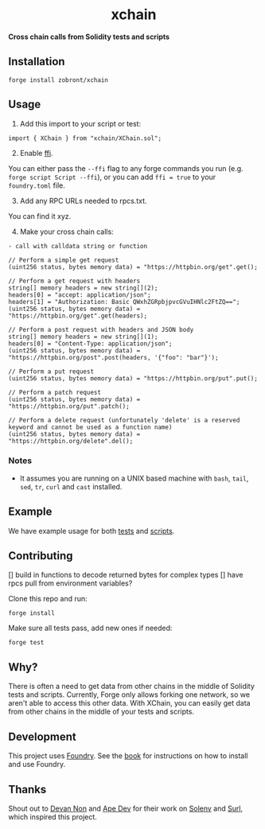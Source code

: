 # <h1 align="center"> xchain </h1>

**Cross chain calls from Solidity tests and scripts**

## Installation

```
forge install zobront/xchain
```

## Usage

1. Add this import to your script or test:

```solidity
import { XChain } from "xchain/XChain.sol";
```

2. Enable [ffi](https://book.getfoundry.sh/cheatcodes/ffi.html).

You can either pass the `--ffi` flag to any forge commands you run (e.g. `forge script Script --ffi`), or you can add `ffi = true` to your `foundry.toml` file.

3. Add any RPC URLs needed to rpcs.txt.

You can find it xyz.

4. Make your cross chain calls:

```solidity
- call with calldata string or function

// Perform a simple get request
(uint256 status, bytes memory data) = "https://httpbin.org/get".get();

// Perform a get request with headers
string[] memory headers = new string[](2);
headers[0] = "accept: application/json";
headers[1] = "Authorization: Basic QWxhZGRpbjpvcGVuIHNlc2FtZQ==";
(uint256 status, bytes memory data) = "https://httpbin.org/get".get(headers);

// Perform a post request with headers and JSON body
string[] memory headers = new string[](1);
headers[0] = "Content-Type: application/json";
(uint256 status, bytes memory data) = "https://httpbin.org/post".post(headers, '{"foo": "bar"}');

// Perform a put request
(uint256 status, bytes memory data) = "https://httpbin.org/put".put();

// Perform a patch request
(uint256 status, bytes memory data) = "https://httpbin.org/put".patch();

// Perform a delete request (unfortunately 'delete' is a reserved keyword and cannot be used as a function name)
(uint256 status, bytes memory data) = "https://httpbin.org/delete".del();
```

### Notes

- It assumes you are running on a UNIX based machine with `bash`, `tail`, `sed`, `tr`, `curl` and `cast` installed.

## Example

We have example usage for both [tests](./test/Surl.t.sol) and [scripts](./script/).

## Contributing

[] build in functions to decode returned bytes for complex types
[] have rpcs pull from environment variables?

Clone this repo and run:

```
forge install
```

Make sure all tests pass, add new ones if needed:

```
forge test
```

## Why?

There is often a need to get data from other chains in the middle of Solidity tests and scripts. Currently, Forge only allows forking one network, so we aren't able to access this other data. With XChain, you can easily get data from other chains in the middle of your tests and scripts.

## Development

This project uses [Foundry](https://getfoundry.sh). See the [book](https://book.getfoundry.sh/getting-started/installation.html) for instructions on how to install and use Foundry.

## Thanks

Shout out to [Devan Non](https://twitter.com/devan_non) and [Ape Dev](https://twitter.com/_apedev) for their work on [Solenv](https://github.com/memester-xyz/solenv) and [Surl](https://github.com/memester-xyz/surl/), which inspired this project.
